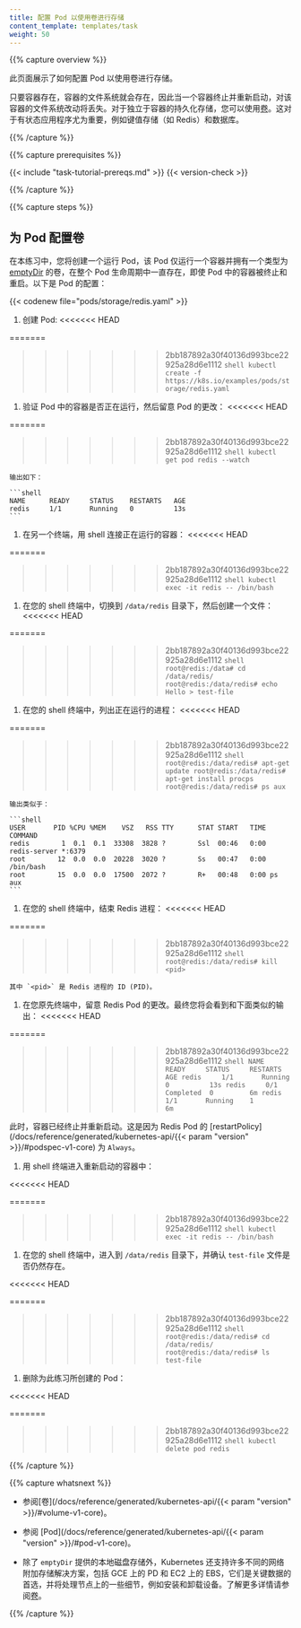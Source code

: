 ```yaml
---
title: 配置 Pod 以使用卷进行存储
content_template: templates/task
weight: 50
---
```


<!--
---
title: Configure a Pod to Use a Volume for Storage
content_template: templates/task
weight: 50
---
-->

{{% capture overview %}}

此页面展示了如何配置 Pod 以使用卷进行存储。

只要容器存在，容器的文件系统就会存在，因此当一个容器终止并重新启动，对该容器的文件系统改动将丢失。对于独立于容器的持久化存储，您可以使用[卷](/docs/concepts/storage/volumes/)。这对于有状态应用程序尤为重要，例如键值存储（如 Redis）和数据库。

<!--
This page shows how to configure a Pod to use a Volume for storage.

A Container's file system lives only as long as the Container does. So when a
Container terminates and restarts, filesystem changes are lost. For more
consistent storage that is independent of the Container, you can use a
[Volume](/docs/concepts/storage/volumes/). This is especially important for stateful
applications, such as key-value stores (such as Redis) and databases.
-->

{{% /capture %}}

{{% capture prerequisites %}}

{{< include "task-tutorial-prereqs.md" >}} {{< version-check >}}

{{% /capture %}}

{{% capture steps %}}

## 为 Pod 配置卷

在本练习中，您将创建一个运行 Pod，该 Pod 仅运行一个容器并拥有一个类型为 [emptyDir](/docs/concepts/storage/volumes/#emptydir) 的卷，在整个 Pod 生命周期中一直存在，即使 Pod 中的容器被终止和重启。以下是 Pod 的配置：


<!--
## Configure a volume for a Pod

In this exercise, you create a Pod that runs one Container. This Pod has a
Volume of type
[emptyDir](/docs/concepts/storage/volumes/#emptydir)
that lasts for the life of the Pod, even if the Container terminates and
restarts. Here is the configuration file for the Pod:
-->
{{< codenew file="pods/storage/redis.yaml" >}}

1. 创建 Pod:
<<<<<<< HEAD

<!--
1. Create the Pod:
-->
=======
    <!--
    1.Create the Pod:
    -->
>>>>>>> 2bb187892a30f40136d993bce22925a28d6e1112
    ```shell
    kubectl create -f https://k8s.io/examples/pods/storage/redis.yaml
    ```

1. 验证 Pod 中的容器是否正在运行，然后留意 Pod 的更改：
<<<<<<< HEAD

<!--
1. Verify that the Pod's Container is running, and then watch for changes to
the Pod:
-->
=======
    <!--
    1.Verify that the Pod's Container is running, and then watch for changes to
    the Pod:
    -->
>>>>>>> 2bb187892a30f40136d993bce22925a28d6e1112
    ```shell
    kubectl get pod redis --watch
    ```

    输出如下：

    ```shell
    NAME      READY     STATUS    RESTARTS   AGE
    redis     1/1       Running   0          13s
    ```

1. 在另一个终端，用 shell 连接正在运行的容器：
<<<<<<< HEAD

<!--
1. In another terminal, get a shell to the running Container:
-->
=======
    <!--
    1.In another terminal, get a shell to the running Container:
    -->
>>>>>>> 2bb187892a30f40136d993bce22925a28d6e1112
    ```shell
    kubectl exec -it redis -- /bin/bash
    ```

1. 在您的 shell 终端中，切换到 `/data/redis` 目录下，然后创建一个文件：
<<<<<<< HEAD

<!--
1. In your shell, go to `/data/redis`, and then create a file:
-->
=======
    <!--
    1.In your shell, go to `/data/redis`, and then create a file:
    -->
>>>>>>> 2bb187892a30f40136d993bce22925a28d6e1112
    ```shell
    root@redis:/data# cd /data/redis/
    root@redis:/data/redis# echo Hello > test-file
    ```

1. 在您的 shell 终端中，列出正在运行的进程：
<<<<<<< HEAD

<!--
1. In your shell, list the running processes:
-->
=======
    <!--
    1.In your shell, list the running processes:
    -->
>>>>>>> 2bb187892a30f40136d993bce22925a28d6e1112
    ```shell
    root@redis:/data/redis# apt-get update
    root@redis:/data/redis# apt-get install procps
    root@redis:/data/redis# ps aux
    ```

    输出类似于：

    ```shell
    USER       PID %CPU %MEM    VSZ   RSS TTY      STAT START   TIME COMMAND
    redis        1  0.1  0.1  33308  3828 ?        Ssl  00:46   0:00 redis-server *:6379
    root        12  0.0  0.0  20228  3020 ?        Ss   00:47   0:00 /bin/bash
    root        15  0.0  0.0  17500  2072 ?        R+   00:48   0:00 ps aux
    ```

1. 在您的 shell 终端中，结束 Redis 进程：
<<<<<<< HEAD

<!--
1. In your shell, kill the Redis process:
-->
=======
    <!--
    1.In your shell, kill the Redis process:
    -->
>>>>>>> 2bb187892a30f40136d993bce22925a28d6e1112
    ```shell
    root@redis:/data/redis# kill <pid>
    ```

    其中 `<pid>` 是 Redis 进程的 ID (PID)。

1. 在您原先终端中，留意 Redis Pod 的更改。最终您将会看到和下面类似的输出：
<<<<<<< HEAD

<!--
1. In your original terminal, watch for changes to the Redis Pod. Eventually,
you will see something like this:
-->
=======
    <!--
    1. In your original terminal, watch for changes to the Redis Pod. Eventually,
    you will see something like this:
    -->
>>>>>>> 2bb187892a30f40136d993bce22925a28d6e1112
    ```shell
    NAME      READY     STATUS     RESTARTS   AGE
    redis     1/1       Running    0          13s
    redis     0/1       Completed  0         6m
    redis     1/1       Running    1         6m
    ```

此时，容器已经终止并重新启动。这是因为 Redis Pod 的 [restartPolicy](/docs/reference/generated/kubernetes-api/{{< param "version" >}}/#podspec-v1-core) 为 `Always`。

<!--
At this point, the Container has terminated and restarted. This is because the
Redis Pod has a
[restartPolicy](/docs/reference/generated/kubernetes-api/{{< param "version" >}}/#podspec-v1-core)
of `Always`.
-->
1. 用 shell 终端进入重新启动的容器中：

<<<<<<< HEAD
<!--
1. Get a shell into the restarted Container:
-->
=======
    <!--
    1.Get a shell into the restarted Container:
    -->
>>>>>>> 2bb187892a30f40136d993bce22925a28d6e1112
    ```shell
    kubectl exec -it redis -- /bin/bash
    ```

1. 在您的 shell 终端中，进入到 `/data/redis` 目录下，并确认 `test-file` 文件是否仍然存在。

<<<<<<< HEAD
<!--
1. In your shell, goto `/data/redis`, and verify that `test-file` is still there.
-->
=======
    <!--
    1.In your shell, goto `/data/redis`, and verify that `test-file` is still there.
    -->
>>>>>>> 2bb187892a30f40136d993bce22925a28d6e1112
    ```shell
    root@redis:/data/redis# cd /data/redis/
    root@redis:/data/redis# ls
    test-file
    ```

1. 删除为此练习所创建的 Pod：

<<<<<<< HEAD
<!--
1. Delete the Pod that you created for this exercise:
-->
=======
    <!--
    1.Delete the Pod that you created for this exercise:
    -->
>>>>>>> 2bb187892a30f40136d993bce22925a28d6e1112
    ```shell
    kubectl delete pod redis
    ```

{{% /capture %}}

{{% capture whatsnext %}}

* 参阅[卷](/docs/reference/generated/kubernetes-api/{{< param "version" >}}/#volume-v1-core)。

* 参阅 [Pod](/docs/reference/generated/kubernetes-api/{{< param "version" >}}/#pod-v1-core)。

* 除了 `emptyDir` 提供的本地磁盘存储外，Kubernetes 还支持许多不同的网络附加存储解决方案，包括 GCE 上的 PD 和 EC2 上的 EBS，它们是关键数据的首选，并将处理节点上的一些细节，例如安装和卸载设备。了解更多详情请参阅[卷](/docs/concepts/storage/volumes/)。

<!--
* See [Volume](/docs/reference/generated/kubernetes-api/{{< param "version" >}}/#volume-v1-core).

* See [Pod](/docs/reference/generated/kubernetes-api/{{< param "version" >}}/#pod-v1-core).

* In addition to the local disk storage provided by `emptyDir`, Kubernetes
supports many different network-attached storage solutions, including PD on
GCE and EBS on EC2, which are preferred for critical data and will handle
details such as mounting and unmounting the devices on the nodes. See
[Volumes](/docs/concepts/storage/volumes/) for more details.
-->

{{% /capture %}}

